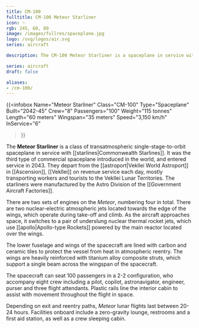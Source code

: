 ```yaml
---
title: CM-100
fulltitle: CM-100 Meteor Starliner
icon: ✨
rgb: 245, 60, 89
image: /images/fullres/spaceplane.jpg
logo: /svg/logos/air.svg
series: aircraft

description: The CM-100 Meteor Starliner is a spaceplane in service with Commonwealth Starlines, and operates the route between Ascension and the Moon.

series: aircraft
draft: false

aliases:
- /cm-100/
---
```

{{<infobox
	Name="Meteor Starliner"
	Class="CM-100"
	Type="Spaceplane"
	Built="2042-45"
	Crew="8"
	Passengers="100"
	Weight="115 tonnes"
	Length="60 meters"
	Wingspan="35 meters"
	Speed="3,150 km/h"
	InService="6"
>}}

The **Meteor Starliner** is a class of transatmospheric single-stage-to-orbit spaceplane in service with [[starlines|Commonwealth Starlines]]. It was the third type of commercial spaceplane introduced in the world, and entered service in 2043. They depart from the [[astroport|Vekllei World Astroport]] in [[Ascension]], [[Vekllei]] on revenue service each day, mostly transporting workers and tourists to the Vekllei Lunar Territories. The starliners were manufactured by the Astro Division of the [[Government Aircraft Factories]].

There are two sets of engines on the *Meteor*, numbering four in total. There are two nuclear-electric atmospheric jets located towards the edge of the wings, which operate during take-off and climb. As the aircraft approaches space, it switches to a pair of underslung nuclear thermal rocket jets, which use [[apollo|Apollo-type Rockets]] powered by the main reactor located over the wings.

The lower fuselage and wings of the spacecraft are lined with carbon and ceramic tiles to protect the vessel from heat in atmospheric reentry. The wings are heavily reinforced with titanium alloy composite struts, which support a single beam across the wingspan of the spacecraft.

The spacecraft can seat 100 passengers in a 2-2 configuration, who accompany eight crew including a pilot, copilot, astronavigator, engineer, purser and three flight attendants. Plastic rails line the interior cabin to assist with movement throughout the flight in space.

Depending on exit and reentry paths, *Meteor* lunar flights last between 20-24 hours. Facilities onboard include a zero-gravity lounge, restrooms and a first aid station, as well as a crew sleeping cabin.

